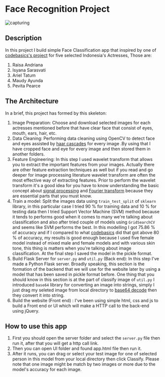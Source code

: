 # Face Recognition Project

![capturing](https://user-images.githubusercontent.com/65146994/146758720-82d28178-4827-4c1c-9aa8-ec5977360322.JPG)

## Description
In this project I build simple Face Classification app that inspired by one of [codebasics's project](https://github.com/codebasics/py/tree/master/DataScience/CelebrityFaceRecognition)
for five selected Indonesia's Actresses, Those are: 

1. Raisa Andriana
2. Isyana Sarasvati
3. Ariel Tatum
4. Maudy Ayunda
5. Pevita Pearce

## The Architecture
In a brief, this project has formed by this skeleton:

1. Image Preparation: Choose and download selected images for each actresses mentioned before that have clear face that consist of eyes, mouth, ears, hair, etc.
2. Data Cleaning: Performing data cleaning using OpenCV to detect face and eyes assisted by [haar cascades](https://docs.opencv.org/3.4/db/d28/tutorial_cascade_classifier.html) for every image
   .By using that I have cropped face and eye for every image and then stored them in another folders.
3. Feature Engineering: In this step I used wavelet transform that allows you to extract the important features from your images.
   Actually there are other feature extraction techniques as well but if you read and go deeper for image processing
   literature wavelet transform are often the most effective way of extracting features. Prior to perform
   the wavelet transform it's a good idea for you have to know understanding the basic concept about [signal processing](https://www.youtube.com/watch?v=xrTor1uw5iI)
   and [Fourier transform](https://www.youtube.com/watch?v=spUNpyF58BY) because they are essential parts that you must know.
4. Train a model: Split the images data using `train_test_split` of `sklearn` library, in this particular case I tried
   90 % for training data and 10 % for testing data then I tried Support Vector Machine (SVM) method 
   because it tends to performs good when it comes to many we're talking about classification and also after
   tried couple of models using `GridSearchCV` and seems like SVM performs the best. In this modelling I got
   75.86 % of accuracy and if I compared to what [codebasics](https://github.com/codebasics/py/tree/master/DataScience/CelebrityFaceRecognition) did that got above 80 % of accuracy,
   my results is good enough because I used five female model instead of mixed male and female models and with various skin tone, this
   thing is matters when you're talking about image classification. At the final step I saved the model in the pickle format.
5. Build Flask Server for `server.py` and `util.py` (Back end): In this step I've made a Python Flask server. Broadly speaking, 
   this section is the formation of the backend that we will use for the website later by using a model 
   that has been saved in pickle format before. One thing that you should know
   in this section is at the part of classify image of `util.py` I introduced `base64` library 
   for converting an image into strings, simply I just drag my seleted image from local directory to [base64 decode](https://www.base64-image.de/)
   then they convert it into string.
6. Build the website (Front end) : I've been using simple html, css and js to build a Front end or UI which will make a HTTP call to the back-end using jQuery.

## How to use this app

1. First you should open the server folder and select the `server.py` file then run it, after that you will get a http call link.
2. Then you can open UI folder and found app.html file then run it.
3. After it runs, you can drag or select your test image for one of selected person in this model from your local directory
   then click Classify. Please note that one image might be match by two images or more due to the model's accuracy for each image.

